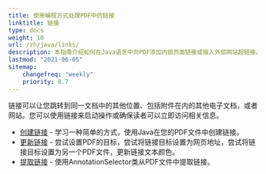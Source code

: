 ```yaml
---
title: 使用编程方式处理PDF中的链接
linktitle: 链接
type: docs
weight: 10
url: /zh/java/links/
description: 本指南介绍如何在Java语言中向PDF添加内部页面链接或插入外部网站超链接。
lastmod: "2021-06-05"
sitemap:
    changefreq: "weekly"
    priority: 0.7
---
```


链接可以让您跳转到同一文档中的其他位置、包括附件在内的其他电子文档，或者网站。您可以使用链接来启动操作或确保读者可以立即访问相关信息。

- [创建链接](/pdf/zh/java/create-links/) - 学习一种简单的方式，使用Java在您的PDF文件中创建链接。
- [更新链接](/pdf/zh/java/update-links) - 尝试设置PDF的目标，尝试将链接目标设置为网页地址，尝试将链接目标设置为另一个PDF文件，更新链接文本颜色。
- [提取链接](/pdf/zh/java/extract-links) - 使用AnnotationSelector类从PDF文件中提取链接。